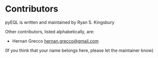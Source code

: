 # Contributors

pyEQL is written and maintained by Ryan S. Kingsbury

Other contributors, listed alphabetically, are:

* Hernan Grecco <hernan.grecco@gmail.com>

(If you think that your name belongs here, please let the maintainer know)
